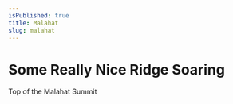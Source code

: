 ```yaml
---
isPublished: true
title: Malahat
slug: malahat
---
```

# Some Really Nice Ridge Soaring

Top of the Malahat Summit